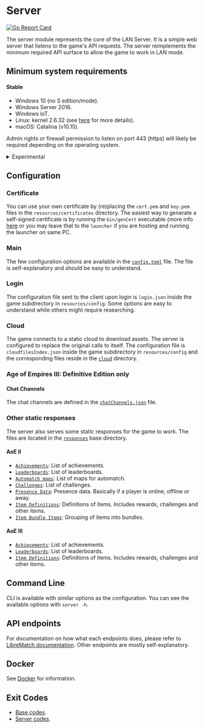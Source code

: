 # Server

[![Go Report Card](https://goreportcard.com/badge/github.com/luskaner/ageLANServer/server)](https://goreportcard.com/report/github.com/luskaner/ageLANServer/server)

The server module represents the core of the LAN Server. It is a simple web server that listens to the game's
API requests. The server reimplements the minimum required API surface to allow the game to work in LAN mode.

## Minimum system requirements

#### Stable

- Windows 10 (no S edition/mode).
- Windows Server 2016.
- Windows IoT.
- Linux: kernel 2.6.32 (see [here](https://go.dev/wiki/Linux) for more details).
- macOS: Catalina (v10.15).

Admin rights or firewall permission to listen on port 443 (https) will likely be required depending on the operating
system.

<details>
<summary>Experimental</summary>

- BSD-based (OpenBSD, DragonFly BSD, FreeBSD and NetBSD).
- Solaris-based (Solaris and Illumos).
- AIX.

Note: For the full list see [minimum requirements for Go](https://go.dev/wiki/MinimumRequirements) 1.22.

</details>

## Configuration

### Certificate

You can use your own certificate by (re)placing the `cert.pem` and `key.pem` files in the `resources/certificates`
directory.
The easiest way to generate a self-signed certificate is by running the ``bin/genCert`` executable (more
info [here](../server-genCert) or you may leave
that to
the ```launcher``` if you are hosting and running the launcher on same PC.

### Main

The few configuration options are available in the [`config.toml`](resources/config/config.toml) file. The file is
self-explanatory and should be easy to understand.

### Login

The configuration file sent to the client upon login is `login.json` inside the game subdirectory in `resources/config`.
Some options
are
easy to understand while others might require researching.

### Cloud

The game connects to a static cloud to download assets. The server is configured to replace the original calls to
itself. The configuration file is `cloudfilesIndex.json` inside the game subdirectory in `resources/config` and the
corresponding
files reside in the [`cloud`](resources/responses/cloud) directory.

### Age of Empires III: Definitive Edition only

#### Chat Channels

The chat channels are defined in the [`chatChannels.json`](resources/config/age3/chatChannels.json) file.

### Other static responses

The server also serves some static responses for the game to work. The files are located in
the [`responses`](resources/responses) base directory.

#### AoE II

- [`Achievements`](resources/responses/age2/achievements.json): List of achievements.
- [`Leaderboards`](resources/responses/age2/leaderboards.json): List of leaderboards.
- [`Automatch maps`](resources/responses/age2/automatchMaps.json): List of maps for automatch.
- [`Challenges`](resources/responses/age2/challenges.json): List of challenges.
- [`Presence Data`](resources/responses/age2/presenceData.json): Presence data. Basically if a player is online, offline
  or
  away.
- [`Item Definitions`](resources/responses/age2/itemDefinitions.json): Definitions of items. Includes rewards,
  challenges and
  other items.
- [`Item Bundle Items`](resources/responses/age2/itemBundleItems.json): Grouping of items into bundles.

#### AoE III

- [`Achievements`](resources/responses/age3/achievements.json): List of achievements.
- [`Leaderboards`](resources/responses/age3/leaderboards.json): List of leaderboards.
- [`Item Definitions`](resources/responses/age3/itemDefinitions.json): Definitions of items. Includes rewards,
  challenges and
  other items.

## Command Line

CLI is available with similar options as the configuration. You can see the available options with
`server -h`.

## API endpoints

For documentation on how what each endpoints does, please refer
to [LibreMatch documentation](https://wiki.librematch.org/rlink/game/start). Other endpoints are mostly
self-explanatory.

## Docker

See [Docker](../server-docker) for information.

## Exit Codes

* [Base codes](../common/errors.go).
* [Server codes](internal/errors.go).
